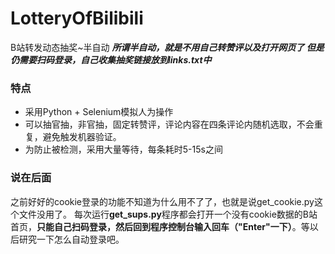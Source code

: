 # LotteryOfBilibili
B站转发动态抽奖~半自动
***所谓半自动，就是不用自己转赞评以及打开网页了
但是仍需要扫码登录，自己收集抽奖链接放到links.txt中***
### **特点**
+ 采用Python + Selenium模拟人为操作
+ 可以抽官抽，非官抽，固定转赞评，评论内容在四条评论内随机选取，不会重复，避免触发机器验证。
+ 为防止被检测，采用大量等待，每条耗时5-15s之间
### 说在后面
之前好好的cookie登录的功能不知道为什么用不了了，也就是说get_cookie.py这个文件没用了。
每次运行**get_sups.py**程序都会打开一个没有cookie数据的B站首页，**只能自己扫码登录，然后回到程序控制台输入回车（"Enter"一下）**。等以后研究一下怎么自动登录吧。
